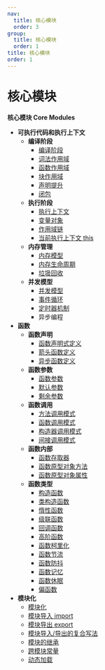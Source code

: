 ```yaml
---
nav:
  title: 核心模块
  order: 3
group:
  title: 核心模块
  order: 1
title: 核心模块
order: 1
---
```


# 核心模块

**核心模块 Core Modules**

- **可执行代码和执行上下文**
  - **编译阶段**
    - [编译阶段](/core-modules/executable-code-and-execution-contexts/compilation/compilation)
    - [词法作用域](/core-modules/executable-code-and-execution-contexts/compilation/lexical-scope)
    - [函数作用域](/core-modules/executable-code-and-execution-contexts/compilation/function-as-scopes)
    - [块作用域](/core-modules/executable-code-and-execution-contexts/compilation/blocks-as-scopes)
    - [声明提升](/core-modules/executable-code-and-execution-contexts/compilation/hoisting)
    - [闭包](/core-modules/executable-code-and-execution-contexts/compilation/closures)
  - **执行阶段**
    - [执行上下文](/core-modules/executable-code-and-execution-contexts/execution/execution-context-stack)
    - [变量对象](/core-modules/executable-code-and-execution-contexts/execution/variable-object)
    - [作用域链](/core-modules/executable-code-and-execution-contexts/execution/scope-chain)
    - [当前执行上下文 this](/core-modules/executable-code-and-execution-contexts/execution/this)
  - **内存管理**
    - [内存模型](/core-modules/executable-code-and-execution-contexts/memory-management/memory-model)
    - [内存生命周期](/core-modules/executable-code-and-execution-contexts/memory-management/memory-life-cycle)
    - [垃圾回收](/core-modules/executable-code-and-execution-contexts/memory-management/garbage-collection)
  - **并发模型**
    - [并发模型](/core-modules/executable-code-and-execution-contexts/concurrency-model/concurrency-model)
    - [事件循环](/core-modules/executable-code-and-execution-contexts/concurrency-model/event-loop)
    - [定时器机制](/core-modules/executable-code-and-execution-contexts/concurrency-model/timers-mechanism)
    - 异步编程
- **函数**
  - **函数声明**
    - [函数声明式定义](/core-modules/ecmascript-function-objects/function-declarations/function-definitions)
    - [箭头函数定义](/core-modules/ecmascript-function-objects/function-declarations/arrow-function-definitions)
    - [异步函数定义](/core-modules/ecmascript-function-objects/function-declarations/async-function-definitions)
  - **函数参数**
    - [函数参数](/core-modules/ecmascript-function-objects/function-arguments/function-parameters)
    - [默认参数](/core-modules/ecmascript-function-objects/function-arguments/default-parameters)
    - [剩余参数](/core-modules/ecmascript-function-objects/function-arguments/rest-parameters)
  - **函数调用**
    - [方法调用模式](/core-modules/ecmascript-function-objects/function-calls/method-invocation-pattern)
    - [函数调用模式](/core-modules/ecmascript-function-objects/function-calls/function-invocation-pattern)
    - [构造器调用模式](/core-modules/ecmascript-function-objects/function-calls/constructor-invocation-pattern)
    - [间接调用模式](/core-modules/ecmascript-function-objects/function-calls/apply-invocation-pattern)
  - **函数内部**
    - [函数存取器](/core-modules/ecmascript-function-objects/function-internal/function-accessor)
    - [函数原型对象方法](/core-modules/ecmascript-function-objects/function-internal/function-prototype-object-methods)
    - [函数原型对象属性](/core-modules/ecmascript-function-objects/function-internal/function-prototype-object-properties)
  - **函数类型**
    - [构造函数](/core-modules/ecmascript-function-objects/function-types/structure-function)
    - [类构造函数](/core-modules/ecmascript-function-objects/function-types/class-structure-function)
    - [惰性函数](/core-modules/ecmascript-function-objects/function-types/lazy-function)
    - [级联函数](/core-modules/ecmascript-function-objects/function-types/cascade-function)
    - [回调函数](/core-modules/ecmascript-function-objects/function-types/callback-function)
    - [高阶函数](/core-modules/ecmascript-function-objects/function-types/hight-order-function)
    - [函数柯里化](/core-modules/ecmascript-function-objects/function-types/function-currying)
    - [函数节流](/core-modules/ecmascript-function-objects/function-types/throttle)
    - [函数防抖](/core-modules/ecmascript-function-objects/function-types/debounce)
    - [函数记忆](/core-modules/ecmascript-function-objects/memorize-function)
    - [函数休眠](/core-modules/ecmascript-function-objects/sleep-function)
    - [偏函数](/core-modules/ecmascript-function-objects/partial-function)
- **模块化**
  - [模块化](/core-modules/modularization/modularization)
  - [模块导入 import](/core-modules/modularization/import)
  - [模块导出 export](/core-modules/modularization/export)
  - [模块导入/导出的复合写法](/core-modules/modularization/compound)
  - [模块的继承](/core-modules/modularization/module-inheritance)
  - [跨模块常量](/core-modules/modularization/cross-module-constant)
  - [动态加载](/core-modules/modularization/dynamic-import)
